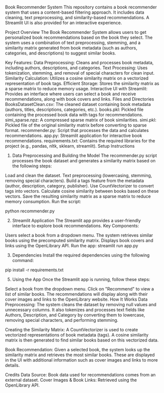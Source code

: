 Book Recommender System
This repository contains a book recommender system that uses a content-based filtering approach. It includes data cleaning, text preprocessing, and similarity-based recommendations. A Streamlit UI is also provided for an interactive experience.

Project Overview
The Book Recommender System allows users to get personalized book recommendations based on the book they select. The system uses a combination of text preprocessing, stemming, and a similarity matrix generated from book metadata (such as authors, categories, and descriptions) to suggest similar books.

Key Features:
Data Preprocessing: Cleans and processes book metadata, including authors, descriptions, and categories.
Text Processing: Uses tokenization, stemming, and removal of special characters for clean input.
Similarity Calculation: Utilizes a cosine similarity matrix on a vectorized representation of book tags.
Efficient Storage: Stores the similarity matrix as a sparse matrix to reduce memory usage.
Interactive UI with Streamlit: Provides an interface where users can select a book and receive recommendations, along with book covers and links.
Files and Directories
BooksDatasetClean.csv: The cleaned dataset containing book metadata (authors, titles, descriptions, categories, etc.).
books.pkl: Pickled file containing the processed book data with tags for recommendations.
simi_sparse.npz: A compressed sparse matrix of book similarities.
simi.pkl: Pickled file of the original similarity matrix before converting to sparse format.
recommender.py: Script that processes the data and calculates recommendations.
app.py: Streamlit application for interactive book recommendations.
requirements.txt: Contains the required libraries for the project (e.g., pandas, nltk, sklearn, streamlit).
Setup Instructions
1. Data Preprocessing and Building the Model
The recommender.py script processes the book dataset and generates a similarity matrix based on the following steps:

Load and clean the dataset.
Text preprocessing (lowercasing, stemming, removing special characters).
Build a tags feature from the metadata (author, description, category, publisher).
Use CountVectorizer to convert tags into vectors.
Calculate cosine similarity between books based on these vectors.
Save the resulting similarity matrix as a sparse matrix to reduce memory consumption.
Run the script:

python recommender.py

2. Streamlit Application
The Streamlit app provides a user-friendly interface to explore book recommendations.
Key Components:

Users select a book from a dropdown menu.
The system retrieves similar books using the precomputed similarity matrix.
Displays book covers and links using the OpenLibrary API.
Run the app:
streamlit run app.py

3. Dependencies
Install the required dependencies using the following command:

pip install -r requirements.txt

5. Using the App
Once the Streamlit app is running, follow these steps:

Select a book from the dropdown menu.
Click on "Recommend" to view a list of similar books.
The recommendations will display along with their cover images and links to the OpenLibrary website.
How It Works
Data Preprocessing: The system cleans the dataset by removing null values and unnecessary columns. It also tokenizes and processes text fields like Authors, Description, and Category by converting them to lowercase, removing special characters, and performing stemming.

Creating the Similarity Matrix: A CountVectorizer is used to create vectorized representations of book metadata (tags). A cosine similarity matrix is then generated to find similar books based on this vectorized data.

Book Recommendation: Given a selected book, the system looks up the similarity matrix and retrieves the most similar books. These are displayed in the UI with additional information such as cover images and links to more details.

Credits
Data Source: Book data used for recommendations comes from an external dataset.
Cover Images & Book Links: Retrieved using the OpenLibrary API.
